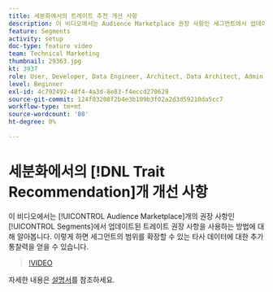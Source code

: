 ```yaml
---
title: 세분화에서의 트레이트 추천 개선 사항
description: 이 비디오에서는 Audience Marketplace 권장 사항인 세그먼트에서 업데이트된 트레이트 권장 사항을 사용하는 방법을 알아봅니다. 세그먼트의 범위를 확장할 수 있는 타사 데이터에 대한 추가 통찰력을 얻으십시오.
feature: Segments
activity: setup
doc-type: feature video
team: Technical Marketing
thumbnail: 29363.jpg
kt: 3937
role: User, Developer, Data Engineer, Architect, Data Architect, Admin, Leader
level: Beginner
exl-id: 4c792492-48f4-4a3d-8e83-f4eccd270629
source-git-commit: 124f03208f2b4e3b109b3f02a2d3d59210da5cc7
workflow-type: tm+mt
source-wordcount: '80'
ht-degree: 0%

---
```


# 세분화에서의 [!DNL Trait Recommendation]개 개선 사항

이 비디오에서는 [!UICONTROL Audience Marketplace]개의 권장 사항인 [!UICONTROL Segments]에서 업데이트된 트레이트 권장 사항을 사용하는 방법에 대해 알아봅니다. 이렇게 하면 세그먼트의 범위를 확장할 수 있는 타사 데이터에 대한 추가 통찰력을 얻을 수 있습니다.

>[!VIDEO](https://video.tv.adobe.com/v/32754/?quality=12&captions=kor)

자세한 내용은 [설명서](https://experienceleague.adobe.com/docs/audience-manager/user-guide/features/segments/trait-recommendations.html?lang=ko)를 참조하세요.
